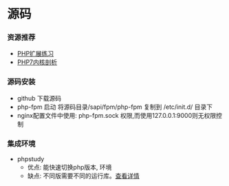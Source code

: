 # 源码

### 资源推荐
- [PHP扩展练习](https://github.com/tshichun/php)
- [PHP7内核剖析](https://github.com/pangudashu/php7-internal)

### 源码安装
- github 下载源码
- php-fpm 启动
    将源码目录/sapi/fpm/php-fpm 复制到 /etc/init.d/ 目录下
- nginx配置文件中使用: php-fpm.sock 权限,而使用127.0.0.1:9000则无权限控制



### 集成环境
- phpstudy
    - 优点: 能快速切换php版本, 环境
    - 缺点: 不同版需要不同的运行库。[查看详情](http://www.phpstudy.net/a.php/184.html)